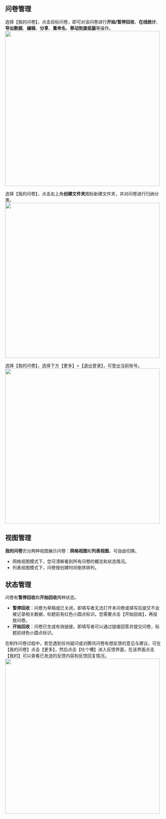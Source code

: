 ##  问卷管理 

选择【我的问卷】，点击目标问卷，即可对该问卷进行**开始/暂停回收**、**在线统计**、**导出数据**、**编辑**、**分享**、**重命名**、**移动到废纸篓**等操作。
<img src="https://main.qcloudimg.com/raw/7fbee89de1758ee5c5d56c6e0be66c42/%E8%AE%BE%E7%BD%AE2.png" width="500">

选择【我的问卷】，点击右上角**创建文件夹**图标新建文件夹，并对问卷进行归纳分类。
<img src="https://main.qcloudimg.com/raw/ce894c5d7883750939aaa041dcd16b61/%E6%96%87%E4%BB%B6%E5%A4%B9.png" width="500">

选择【我的问卷】，选择下方【更多】>【退出登录】，可登出当前账号。
<img src="https://main.qcloudimg.com/raw/192e28c0df016ab8cfa43f074ff87739.png" width="500">

##  视图管理 

**我的问卷**页分两种视图展示问卷：**网格视图**和**列表视图**，可自由切换。
- 网格视图模式下，您可清晰看到所有问卷的概览和状态情况。
- 列表视图模式下，问卷按创建时间倒序排列。

##  状态管理

问卷有**暂停回收**和**开始回收**两种状态。

- **暂停回收**：问卷为草稿或已关闭，即填写者无法打开本问卷或填写后提交不会被记录相关数据，标题前有红色小圆点标识。您需要点击【开始回收】，再投放问卷。
- **开始回收**：问卷已生成有效链接，即填写者可以通过链接回答并提交问卷，标题前绿色小圆点标识。

在制作问卷过程中，若您遇到任何疑问或对腾讯问卷有想反馈的意见与建议，可在【我的问卷】点击【更多】，然后点击【吐个槽】进入反馈界面，在该界面点击【我的】可以查看已发送的反馈内容和反馈回复情况。
<img src="https://main.qcloudimg.com/raw/00764276f4bbe0b11b9733e252bdf9f3/%E5%90%90%E6%A7%BD.png" width="500">
